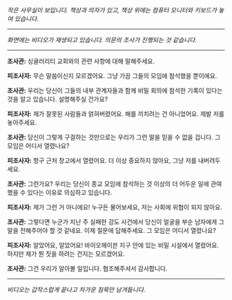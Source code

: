 _작은 사무실이 보입니다. 책상과 의자가 있고, 책상 위에는 컴퓨터 모니터와 키보드가 놓여 있습니다._

---

_화면에는 비디오가 재생되고 있습니다. 의문의 조사가 진행되는 것 같습니다._

---

**조사관:** 싱귤러리티 교회와의 관련 사항에 대해 말해주세요.

**피조사자:** 무슨 말씀이신지 모르겠어요. 그냥 가끔 그들의 모임에 참석했을 뿐이에요.

**조사관:** 우리는 당신이 그들의 내부 관계자들과 함께 비밀 회의에 참석한 기록이 있다는 것을 알고 있습니다. 설명해주실 건가요?

**피조사자:** 제가 잘못된 사람들과 얽혀버렸어요. 해를 끼치려는 건 아니었어요. 제발 저를 놓아주세요.

**조사관:** 당신이 그렇게 구걸하는 것만으로는 우리가 그런 말을 믿을 수 없을 겁니다. 그 모임은 어디서 열렸나요?

**피조사자:** 항구 근처 창고에서 열렸어요. 더 이상 중요하지 않아요, 그냥 저를 내버려두세요.

**조사관:** 그런가요? 우리는 당신이 종교 모임에 참석하는 것 이상의 더 어두운 일에 관여했을 수 있다는 이유로 의심하고 있습니다.

**피조사자:** 제가 그런 거 아니에요! 누구든 물어보세요, 저는 사회에 위협이 되지 않아요.

**조사관:** 그렇다면 누군가 지난 주 실패한 강도 사건에서 당신이 얼굴을 부순 남자에게 그 말을 전해주어야 할 것 같네요. 이제 질문에 답해주세요. 그 모임은 어디서 열렸나요?

**피조사자:** 알았어요, 알았어요! 바이오헤이븐 지구 안에 있는 비밀 시설에서 열렸어요. 하지만 제가 뭔 짓을 하려는 건지는 모르겠어요.

**조사관:** 그건 우리가 알아볼 일입니다. 협조해주셔서 감사합니다.

---

_비디오는 갑작스럽게 끝나고 차가운 침묵만 남겨둡니다._
